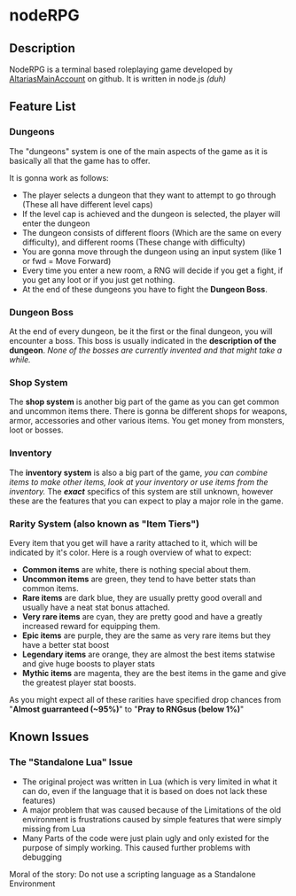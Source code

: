 # nodeRPG
## Description

NodeRPG is a terminal based roleplaying game developed by [AltariasMainAccount](https://github.com/AltariasMainAccount) on github. It is written in node.js *(duh)*

## Feature List
### Dungeons

The "dungeons" system is one of the main aspects of the game as it is basically all that the game has to offer.

It is gonna work as follows:

- The player selects a dungeon that they want to attempt to go through (These all have different level caps)
- If the level cap is achieved and the dungeon is selected, the player will enter the dungeon
- The dungeon consists of different floors (Which are the same on every difficulty), and different rooms (These change with difficulty)
- You are gonna move through the dungeon using an input system (like 1 or fwd = Move Forward)
- Every time you enter a new room, a RNG will decide if you get a fight, if you get any loot or if you just get nothing.
- At the end of these dungeons you have to fight the **Dungeon Boss**.

### Dungeon Boss

At the end of every dungeon, be it the first or the final dungeon, you will encounter a boss. This boss is usually indicated in the **description of the dungeon**.
*None of the bosses are currently invented and that might take a while.*

### Shop System

The **shop system** is another big part of the game as you can get common and uncommon items there. There is gonna be different shops for weapons, armor, accessories and other various items.
You get money from monsters, loot or bosses.

### Inventory

The **inventory system** is also a big part of the game, *you can combine items to make other items, look at your inventory or use items from the inventory.*
The ***exact*** specifics of this system are still unknown, however these are the features that you can expect to play a major role in the game.

### Rarity System (also known as "Item Tiers")

Every item that you get will have a rarity attached to it, which will be indicated by it's color.
Here is a rough overview of what to expect:

- **Common items** are white, there is nothing special about them. 
- **Uncommon items** are green, they tend to have better stats than common items.
- **Rare items** are dark blue, they are usually pretty good overall and usually have a neat stat bonus attached.
- **Very rare items** are cyan, they are pretty good and have a greatly increased reward for equipping them.
- **Epic items** are purple, they are the same as very rare items but they have a better stat boost
- **Legendary items** are orange, they are almost the best items statwise and give huge boosts to player stats
- **Mythic items** are magenta, they are the best items in the game and give the greatest player stat boosts.

As you might expect all of these rarities have specified drop chances from "**Almost guarranteed (~95%)**" to "**Pray to RNGsus (below 1%)**"

## Known Issues
### The "Standalone Lua" Issue

- The original project was written in Lua (which is very limited in what it can do, even if the language that it is based on does not lack these features)
- A major problem that was caused because of the Limitations of the old environment is frustrations caused by simple features that were simply missing from Lua
- Many Parts of the code were just plain ugly and only existed for the purpose of simply working. This caused further problems with debugging

Moral of the story: Do not use a scripting language as a Standalone Environment
